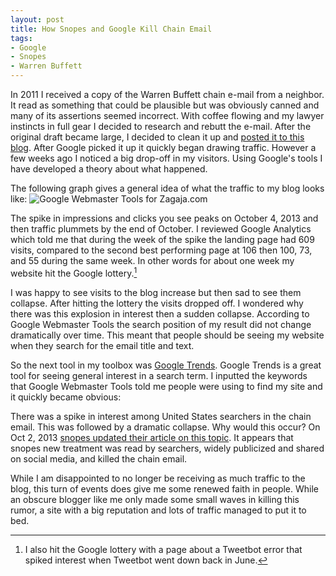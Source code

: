 ```yaml
---
layout: post
title: How Snopes and Google Kill Chain Email
tags: 
- Google
- Snopes
- Warren Buffett
---
```

In 2011 I received a copy of the Warren Buffett chain e-mail from a neighbor. It read as something that could be plausible but was obviously canned and many of its assertions seemed incorrect. With coffee flowing and my lawyer instincts in full gear I decided to research and rebutt the e-mail. After the original draft became large, I decided to clean it up and [posted it to this blog](http://www.zagaja.com/2011/12/about-that-warren-buffet-e-mail/). After Google picked it up it quickly began drawing traffic. However a few weeks ago I noticed a big drop-off in my visitors. Using Google's tools I have developed a theory about what happened. 

The following graph gives a general idea of what the traffic to my blog looks like:
![Google Webmaster Tools for Zagaja.com](http://www.zagaja.com/images/google_analytics_buffett.png "Google Webmaster Tools for Zagaja.com")

The spike in impressions and clicks you see peaks on October 4, 2013 and then traffic plummets by the end of October. I reviewed Google Analytics which told me that during the week of the spike the landing page had 609 visits, compared to the second best performing page at 106 then 100, 73, and 55 during the same week. In other words for about one week my website hit the Google lottery.[^1]

I was happy to see visits to the blog increase but then sad to see them collapse. After hitting the lottery the visits dropped off. I wondered why there was this explosion in interest then a sudden collapse. According to Google Webmaster Tools the search position of my result did not change dramatically over time. This meant that people should be seeing my website when they search for the email title and text.

So the next tool in my toolbox was [Google Trends](http://www.google.com/trends/). Google Trends is a great tool for seeing general interest in a search term. I inputted the keywords that Google Webmaster Tools told me people were using to find my site and it quickly became obvious:

<script type="text/javascript" src="//www.google.com/trends/embed.js?hl=en-US&amp;q=warren+buffett+winds+of+change,+snopes+warren+buffett&amp;geo=US&amp;date=1/2013+12m&amp;cmpt=q&amp;content=1&amp;cid=TIMESERIES_GRAPH_0&amp;export=5&amp;w=500&amp;h=330"></script>

There was a spike in interest among United States searchers in the chain email. This was followed by a dramatic collapse. Why would this occur? On Oct 2, 2013 [snopes updated their article on this topic](http://www.snopes.com/politics/medical/28thamendment.asp). It appears that snopes new treatment was read by searchers, widely publicized and shared on social media, and killed the chain email. 

While I am disappointed to no longer be receiving as much traffic to the blog, this turn of events does give me some renewed faith in people. While an obscure blogger like me only made some small waves in killing this rumor, a site with a big reputation and lots of traffic managed to put it to bed.

[^1]: I also hit the Google lottery with a page about a Tweetbot error that spiked interest when Tweetbot went down back in June.
